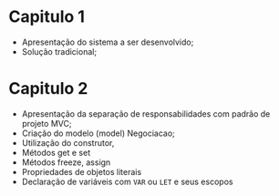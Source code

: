 # Capitulo 1
- Apresentação do sistema a ser desenvolvido;
- Solução tradicional; 

# Capitulo 2
 - Apresentação da separação de responsabilidades com padrão de projeto MVC;
 - Criação do modelo (model) Negociacao;
 - Utilização do construtor, 
 - Métodos get e set
 - Métodos freeze, assign
 - Propriedades de objetos literais
 - Declaração de variáveis com `VAR` ou `LET` e seus escopos